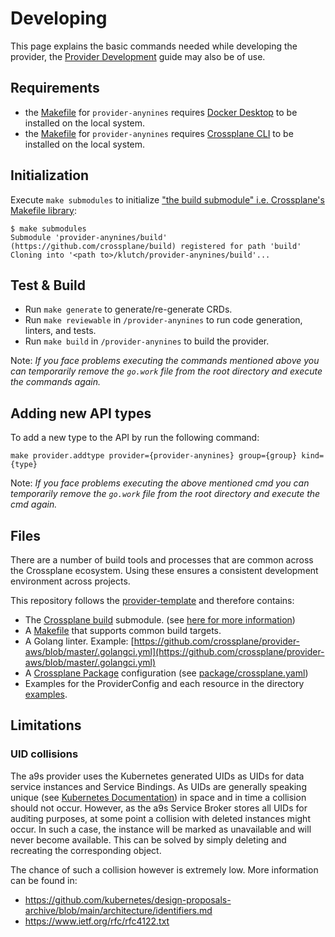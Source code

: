 # Developing

This page explains the basic commands needed while developing the provider, the [Provider
Development][provider-dev] guide may also be of use.

## Requirements

- the [Makefile](./Makefile) for `provider-anynines` requires
  [Docker Desktop](https://www.docker.com/products/docker-desktop/) to be installed on the local
  system.
- the [Makefile](./Makefile) for `provider-anynines` requires
  [Crossplane CLI](https://docs.crossplane.io/latest/cli/) to be installed on the local system.

## Initialization

Execute `make submodules` to initialize
["the build submodule" i.e. Crossplane's Makefile library](https://github.com/crossplane/crossplane-build):

```shell
$ make submodules
Submodule 'provider-anynines/build' (https://github.com/crossplane/build) registered for path 'build'
Cloning into '<path to>/klutch/provider-anynines/build'...
```

## Test & Build

- Run `make generate` to generate/re-generate CRDs.
- Run `make reviewable` in `/provider-anynines` to run code generation, linters, and tests.
- Run `make build` in `/provider-anynines` to build the provider.

Note: _If you face problems executing the commands mentioned above you can temporarily remove the
`go.work` file from the root directory and execute the commands again._

## Adding new API types

To add a new type to the API by run the following command:

``` shell
make provider.addtype provider={provider-anynines} group={group} kind={type}
```

Note: _If you face problems executing the above mentioned cmd you can temporarily remove the
`go.work` file from the root directory and execute the cmd again._

## Files

There are a number of build tools and processes that are common across the Crossplane ecosystem.
Using these ensures a consistent development environment across projects.

This repository follows the [provider-template](https://github.com/crossplane/provider-template) and
therefore contains:

- The [Crossplane build](https://github.com/crossplane/build) submodule. (see
  [here for more information](https://github.com/crossplane/crossplane/tree/master/contributing#establishing-a-development-environment))
- A [Makefile](https://github.com/crossplane/provider-gcp/blob/master/Makefile) that supports common
  build targets.
- A Golang linter. Example:
  [https://github.com/crossplane/provider-aws/blob/master/.golangci.yml](https://github.com/crossplane/provider-aws/blob/master/.golangci.yml)
- A [Crossplane Package](https://crossplane.io/docs/master/concepts/packages.html) configuration
  (see
  [package/crossplane.yaml](https://github.com/crossplane/provider-template/blob/main/package/crossplane.yaml))
- Examples for the ProviderConfig and each resource in the directory [examples](./examples).

## Limitations

### UID collisions

The a9s provider uses the Kubernetes generated UIDs as UIDs for data service instances and Service
Bindings. As UIDs are generally speaking unique (see
[Kubernetes Documentation](https://kubernetes.io/docs/concepts/overview/working-with-objects/names/))
in space and in time a collision should not occur. However, as the a9s Service Broker stores all
UIDs for auditing purposes, at some point a collision with deleted instances might occur. In such a
case, the instance will be marked as unavailable and will never become available. This can be solved
by simply deleting and recreating the corresponding object.

The chance of such a collision however is extremely low. More information can be found in:

- <https://github.com/kubernetes/design-proposals-archive/blob/main/architecture/identifiers.md>
- <https://www.ietf.org/rfc/rfc4122.txt>

[provider-dev]:
  https://github.com/crossplane/crossplane/blob/master/contributing/guide-provider-development.md
